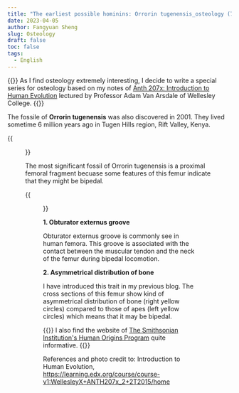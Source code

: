 ```yaml
---
title: "The earliest possible hominins: Orrorin tugenensis_osteology (7)"
date: 2023-04-05
author: Fangyuan Sheng
slug: Osteology
draft: false
toc: false
tags:
  - English
---
```


{{<block class="info">}}
As I find osteology extremely interesting, I decide to write a special series for osteology based on my notes of [Anth 207x: Introduction to Human Evolution](https://learning.edx.org/course/course-v1:WellesleyX+ANTH207x_2+2T2015/home) lectured by Professor Adam Van Arsdale of Wellesley College. {{<end>}}


The fossile of **Orrorin tugenensis** was also discovered in 2001. They lived sometime 6 million years ago in Tugen Hills region, Rift Valley, Kenya.
  
{{<figure src="https://hellenshengfy.github.io/homini4.jpg">}}
  
 The most significant fossil of Orrorin tugenensis is a proximal femoral fragment becuase some features of this femur indicate that they might be bipedal. 
  
{{<figure src="https://hellenshengfy.github.io/homini5.jpg">}}
  
**1. Obturator externus groove**
  
Obturator externus groove is commonly see in human femora. This groove is associated with the contact between the muscular tendon and the neck of the femur during bipedal locomotion. 
  
**2. Asymmetrical distribution of bone**
  
I have introduced this trait in my previous blog. The cross sections of this femur show kind of asymmetrical distribution of bone (right yellow circles) compared to those of apes (left yellow circles) which means that it may be bipedal. 


  {{<block class="note">}}
I also find the website of [The Smithsonian Institution's Human Origins Program](https://humanorigins.si.edu/evidence/human-fossils/species/orrorin-tugenensis) quite informative. {{<end>}}


References and photo credit to: Introduction to Human Evolution, https://learning.edx.org/course/course-v1:WellesleyX+ANTH207x_2+2T2015/home

